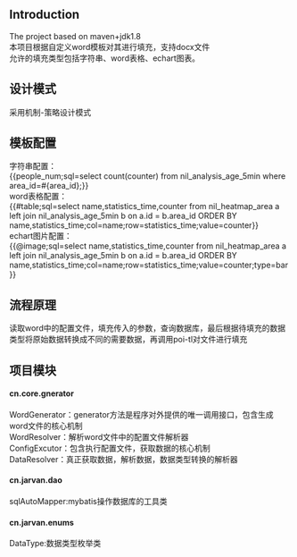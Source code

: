 ## Introduction
The project based on maven+jdk1.8 <br/>
本项目根据自定义word模板对其进行填充，支持docx文件<br/>
允许的填充类型包括字符串、word表格、echart图表。<br/>
## 设计模式
采用机制-策略设计模式<br/>
## 模板配置
字符串配置：<br/>
{{people_num;sql=select count(counter) from nil_analysis_age_5min where area_id=#{area_id};}}<br/>
word表格配置：<br/>
{{#table;sql=select name,statistics_time,counter from nil_heatmap_area a left join nil_analysis_age_5min b on a.id = b.area_id ORDER BY name,statistics_time;col=name;row=statistics_time;value=counter}} <br/>
echart图片配置：<br/>
{{@image;sql=select name,statistics_time,counter from nil_heatmap_area a left join nil_analysis_age_5min b on a.id = b.area_id ORDER BY name,statistics_time;col=name;row=statistics_time;value=counter;type=bar}} <br/>

## 流程原理
读取word中的配置文件，填充传入的参数，查询数据库，最后根据待填充的数据类型将原始数据转换成不同的需要数据，再调用poi-tl对文件进行填充<br/>
## 项目模块

#### cn.core.gnerator
WordGenerator：generator方法是程序对外提供的唯一调用接口，包含生成word文件的核心机制<br/>
WordResolver：解析word文件中的配置文件解析器<br/>
ConfigExcutor：包含执行配置文件，获取数据的核心机制<br/>
DataResolver：真正获取数据，解析数据，数据类型转换的解析器<br/>

#### cn.jarvan.dao
sqlAutoMapper:mybatis操作数据库的工具类<br/>

#### cn.jarvan.enums
DataType:数据类型枚举类<br/>

